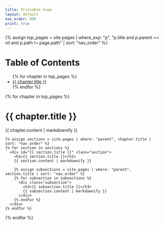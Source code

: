 ```yaml
---
title: Printable View
layout: default
nav_order: 999
print: true
---
```


{% assign top_pages = site.pages | where_exp: "p", "p.title and p.parent == nil and p.path != page.path" | sort: "nav_order" %}

<h1>Table of Contents</h1>
<div class="toc">
  <ul>
  {% for chapter in top_pages %}
    <li><a href="#{{ chapter.title }}">{{ chapter.title }}</a></li>
  {% endfor %}
  </ul>
</div>

{% for chapter in top_pages %}
  <div id="{{ chapter.title }}" class="chapter" data-running-title="{{ chapter.title | escape }}">
    <h1>{{ chapter.title }}</h1>
    {{ chapter.content | markdownify }}

    {% assign sections = site.pages | where: "parent", chapter.title | sort: "nav_order" %}
    {% for section in sections %}
      <div id="{{ section.title }}" class="section">
        <h2>{{ section.title }}</h2>
        {{ section.content | markdownify }}

        {% assign subsections = site.pages | where: "parent", section.title | sort: "nav_order" %}
        {% for subsection in subsections %}
          <div class="subsection">
            <h3>{{ subsection.title }}</h3>
            {{ subsection.content | markdownify }}
          </div>
        {% endfor %}
      </div>
    {% endfor %}
  </div>
{% endfor %}
